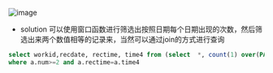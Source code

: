 <!--
 * @Author: Huang Meng
 * @Date: 2021-09-16 18:07:34
 * @LastEditTime: 2021-09-16 18:13:46
 * @LastEditors: your name
 * @Description: 
 * @FilePath: \blog\窗口函数练习0916.md
 * 可以输入预定的版权声明、个性签名、空行等
-->



![image](https://tvax4.sinaimg.cn/mw690/002Uexwngy1guimpu6a16j60o00ehwlo02.jpg)





- solution
可以使用窗口函数进行筛选出按照日期每个日期出现的次数，然后筛选出来两个数值相等的记录来，当然可以通过join的方式进行查询


```sql
select workid,recdate, rectime, time4 from (select  *, count(1) over(PARTITION by recdate ) num from T0916 )  a
where a.num>=2 and a.rectime=a.time4
```